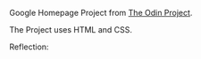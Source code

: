 Google Homepage Project from [The Odin Project](https://www.theodinproject.com/paths/foundations/courses/foundations/lessons/html-css).

The Project uses HTML and CSS.

Reflection:
